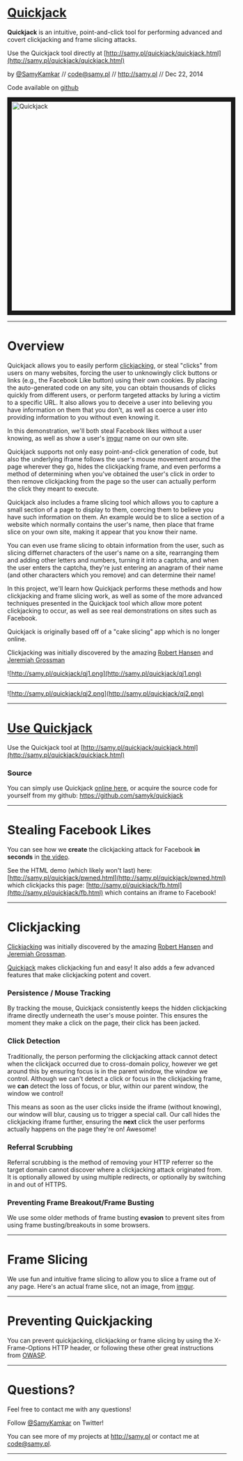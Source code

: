 # [Quickjack](http://samy.pl/quickjack)

**Quickjack** is an intuitive, point-and-click tool for performing advanced and covert clickjacking and frame slicing attacks.

Use the Quickjack tool directly at [http://samy.pl/quickjack/quickjack.html](http://samy.pl/quickjack/quickjack.html)

by [@SamyKamkar](https://twitter.com/samykamkar) // <code@samy.pl> // <http://samy.pl> // Dec 22, 2014

Code available on [github](https://github.com/samyk/quickjack)

<a href="http://www.youtube.com/watch?feature=player_embedded&v=LpEvTSaSHwk
" target="_blank"><img src="http://img.youtube.com/vi/LpEvTSaSHwk/0.jpg" alt="Quickjack" width="640" height="480" border="10" /></a>


------

# Overview

Quickjack allows you to easily perform [clickjacking](http://www.sectheory.com/clickjacking.htm), or steal "clicks" from users on many websites, forcing the user to unknowingly click buttons or links (e.g., the Facebook Like button) using their own cookies. By placing the auto-generated code on any site, you can obtain thousands of clicks quickly from different users, or perform targeted attacks by luring a victim to a specific URL. It also allows you to deceive a user into believing you have information on them that you don't, as well as coerce a user into providing information to you without even knowing it.

In this demonstration, we'll both steal Facebook likes without a user knowing, as well as show a user's [imgur](http://imgur.com) name on our own site.

Quickjack supports not only easy point-and-click generation of code, but also the underlying iframe follows the user's mouse movement around the page wherever they go, hides the clickjacking frame, and even performs a method of determining when you've obtained the user's click in order to then remove clickjacking from the page so the user can actually perform the click they meant to execute.

Quickjack also includes a frame slicing tool which allows you to capture a small section of a page to display to them, coercing them to believe you have such information on them. An example would be to slice a section of a website which normally contains the user's name, then place that frame slice on your own site, making it appear that you know their name.

You can even use frame slicing to obtain information from the user, such as slicing differnet characters of the user's name on a site, rearranging them and adding other letters and numbers, turning it into a captcha, and when the user enters the captcha, they're just entering an anagram of their name (and other characters which you remove) and can determine their name!

In this project, we'll learn how Quickjack performs these methods and how clickjacking and frame slicing work, as well as some of the more advanced techniques presented in the Quickjack tool which allow more potent clickjacking to occur, as well as see real demonstrations on sites such as Facebook.

Quickjack is originally based off of a "cake slicing" app which is no longer online.

Clickjacking was initially discovered by the amazing [Robert Hansen](https://twitter.com/rsnake/) and [Jeremiah Grossman](https://twitter.com/jeremiahg/)

![http://samy.pl/quickjack/qj1.png](http://samy.pl/quickjack/qj1.png)

---

![http://samy.pl/quickjack/qj2.png](http://samy.pl/quickjack/qj2.png)



------

# [Use Quickjack](http://samy.pl/quickjack/quickjack.html)

Use the Quickjack tool at [http://samy.pl/quickjack/quickjack.html](http://samy.pl/quickjack/quickjack.html)

### Source
You can simply use Quickjack [online here](http://samy.pl/quickjack/quickjack.html), or acquire the source code for yourself from my github: <https://github.com/samyk/quickjack>

-----

# Stealing Facebook Likes
You can see how we **create** the clickjacking attack for Facebook **in seconds** in [the video](https://www.youtube.com/watch?v=LpEvTSaSHwk).

See the HTML demo (which likely won't last) here: [http://samy.pl/quickjack/pwned.html](http://samy.pl/quickjack/pwned.html)
which clickjacks this page:
[http://samy.pl/quickjack/fb.html](http://samy.pl/quickjack/fb.html)
which contains an iframe to Facebook!

-----

# Clickjacking

[Clickjacking](http://www.sectheory.com/clickjacking.htm) was initially discovered by the amazing [Robert Hansen](https://twitter.com/rsnake/) and [Jeremiah Grossman](https://twitter.com/jeremiahg/).

[Quickjack](http://samy.pl/quickjack/quickjack.html) makes clickjacking fun and easy! It also adds a few advanced features that make clickjacking potent and covert.

### Persistence / Mouse Tracking

By tracking the mouse, Quickjack consistently keeps the hidden clickjacking iframe directly underneath the user's mouse pointer. This ensures the moment they make a click on the page, their click has been jacked.

### Click Detection

Traditionally, the person performing the clickjacking attack cannot detect when the clickjack occurred due to cross-domain policy, however we get around this by ensuring focus is in the parent window, the window we control. Although we can't detect a click or focus in the clickjacking frame, we **can** detect the loss of focus, or blur, within our parent window, the window we control!

This means as soon as the user clicks inside the iframe (without knowing), our window will blur, causing us to trigger a special call. Our call hides the clickjacking iframe further, ensuring the **next** click the user performs actually happens on the page they're on! Awesome!

### Referral Scrubbing

Referral scrubbing is the method of removing your HTTP referrer so the target domain cannot discover where a clickjacking attack originated from. It is optionally allowed by using multiple redirects, or optionally by switching in and out of HTTPS.

### Preventing Frame Breakout/Frame Busting

We use some older methods of frame busting **evasion** to prevent sites from using frame busting/breakouts in some browsers.

-----

# Frame Slicing

We use fun and intuitive frame slicing to allow you to slice a frame out of any page. Here's an actual frame slice, not an image, from [imgur](http://imgur.com).


-----

# Preventing Quickjacking

You can prevent quickjacking, clickjacking or frame slicing by using the X-Frame-Options HTTP header, or following these other great instructions from [OWASP](https://www.owasp.org/index.php/Clickjacking_Defense_Cheat_Sheet).

-----

# Questions?

Feel free to contact me with any questions!

Follow [@SamyKamkar](https://twitter.com/samykamkar) on Twitter!

You can see more of my projects at <http://samy.pl> or contact me at <code@samy.pl>.


------
